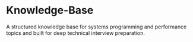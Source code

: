 # Knowledge-Base
A structured knowledge base for systems programming and performance topics and built for deep technical interview preparation.
